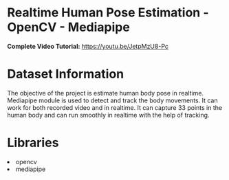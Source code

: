 # Realtime Human Pose Estimation - OpenCV - Mediapipe

**Complete Video Tutorial:** https://youtu.be/JetpMzU8-Pc

# Dataset Information

The objective of the project is estimate human body pose in realtime. Mediapipe module is used to detect and track the body movements. It can work for both recorded video and in realtime. It can capture 33 points in the human body and can run smoothly in realtime with the help of tracking.


# Libraries

<li>opencv
<li>mediapipe